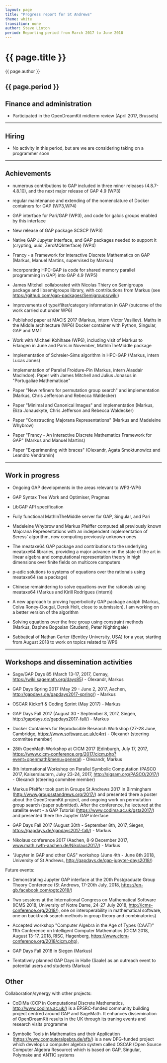 ```yaml
---
layout: page
title: "Progress report for St Andrews"
theme: white
transition: none
author: Steve Linton
period: Reporting period from March 2017 to June 2018
---
```


# {{ page.title }}

{{ page.author }}

{{ page.period }}
---

## Finance and administration

- Participated in the OpenDreamKit midterm review (April 2017, Brussels)

---
## Hiring

- No activity in this period, but are we are considering taking on a programmer soon

---
## Achievements

- numerous contributions to GAP included in three minor releases (4.8.7-4.8.10), and the next major release of GAP 4.9 (WP3)

- regular maintenance and extending of the nomenclature of Docker containers for GAP (WP3,WP4)

- GAP interface for Pari/GAP (WP3), and code for galois groups enabled by this interface

- New release of GAP package SCSCP (WP3)

- Native GAP Jupyter interface, and GAP packages needed to support it (crypting, uuid, ZeroMQInterface) (WP4)

- Francy - a Framework for Interactive Discrete Mathematics on GAP (Markus, Manuel Martins, supervised by Markus)

- Incorporating HPC-GAP (a code for shared memory parallel programming in GAP) into GAP 4.9 (WP5)

- James Mitchell collaborated with Nicolas Thiery on Semigroups package and libsemigroups library, with contributions from Markus (see https://github.com/gap-packages/Semigroups/wiki)

- Improvements of type/filter/category information in GAP (outcome of the work carried out under WP6)

- Published paper at MACIS 2017 (Markus, intern Victor Vasiliev). Maths in the Middle architecture (WP6) Docker container with Python, Singular, GAP and MMT

- Work with Michael Kohlhase (WP6), including visit of Markus to Erlangen in June and Paris in November, MathInTheMiddle package

- Implementation of Schreier-Sims algorithm in HPC-GAP (Markus, intern Lucas Jones)

- Implementation of Parallel Froidure-Pin (Markus, intern Alasdair MacIndoe). Paper with James Mitchell and Julius Jonasus in "Portugaliae Mathematicae"

- Paper "New refiners for permutation group search" and implementation (Markus, Chris Jefferson and Rebecca Waldecker)

- Paper "Minimal and Canonical Images" and implementation (Markus, Eliza Jonauskyte, Chris Jefferson and Rebecca Waldecker)

- Paper "Constructing Majorana Representations" (Markus and Madeleine Whybrow)

- Paper "Francy - An Interactive Discrete Mathematics Framework for GAP" (Markus and Manuel Martins)

- Paper "Experimenting with braces" (Olexandr, Agata Smoktunowicz and Leandro Vendramin)

---
## Work in progress

- Ongoing GAP developments in the areas relevant to WP3-WP6

- GAP Syntax Tree Work and Optimiser, Pragmas

- LibGAP API specification

- Fully functional MathInTheMiddle server for GAP, Singular, and Pari

- Madeleine Whybrow and Markus Pfeiffer computed all previously known Majorana Representations with an independent implementation of Seress' algorithm, now computing previously unknown ones

- The meataxe64 GAP package and contributions to the underlying meataxe64 libraries, providing a major advance on the state of the art in linear algebra and computational representation theory in high dimensions over finite fields on multicore computers

- p-adic solutions to systems of equations over the rationals using meataxe64 (as a package)

- Chinese remaindering to solve equations over the rationals using meataxe64 (Markus and Kirill Rodrigues (intern)) 

- A new approach to proving hyperbolicity GAP package anatph (Markus, Colva Roney-Dougal, Derek Holt, close to submission), I am working on a better version of the algorithm

- Solving equations over the free group using constraint methods (Markus, Daphne Bogosian (Student), Peter Nightingale)

- Sabbatical of Nathan Carter (Bentley University, USA) for a year, starting from August 2018 to work on topics related to WP6

---
## Workshops and dissemination activities

- Sage/GAP Days 85 (March 13-17, 2017, Cernay, https://wiki.sagemath.org/days85) - Olexandr, Markus

- GAP Days Spring 2017 (May 29 - June 2, 2017, Aachen, http://gapdays.de/gapdays2017-spring/) - Markus

- OSCAR Kickoff & Coding Sprint (May 2017) - Markus

- GAP Days Fall 2017 (August 30 - September 8, 2017, Siegen, http://gapdays.de/gapdays2017-fall/) - Markus

- Docker Containers for Reproducible Research Workshop (27-28 June, Cambridge, https://www.software.ac.uk/c4rr) - Olexandr (steering commitee member)

- 28th OpenMath Workshop at CICM 2017 (Edinburgh, July 17, 2017, https://www.cicm-conference.org/2017/cicm.php?event=openmath&menu=general) - Olexandr, Markus

- 8th International Workshop on Parallel Symbolic Computation (PASCO 2017, Kaiserslautern, Juky 23-24, 2017, http://sigsam.org/PASCO/2017/) - Olexandr (steering commitee member)

- Markus Pfeiffer took part in Groups St Andrews 2017 in Birmingham (http://www.groupsstandrews.org/2017/) and presented there a poster about the OpenDreamKit project, and ongoing work on permutation group search (paper submitted). After the conference, he lectured at the satellite event - a GAP Tutorial (https://www.codima.ac.uk/gsta2017/) and presented there the Jupyter GAP interface

- GAP Days Fall 2017 (August 30th - September 8th, 2017, Siegen, https://gapdays.de/gapdays2017-fall/) - Markus

- Nikolaus conference 2017 (Aachen, 8-9 December 2017, www.math.rwth-aachen.de/Nikolaus2017/) - Markus

- "Jupyter in GAP and other CAS" workshop (June 4th - June 8th 2018, University of St Andrews, http://gapdays.de/gap-jupyter-days2018/)


Future events:

- Demonstrating Jupyter GAP interface at the 20th Postgraduate Group Theory Conference (St Andrews, 17-20th July, 2018, https://en-gb.facebook.com/pgtc2018/)

- Two sessions at the International Congress on Mathematical Software (ICMS 2018, University of Notre Dame, 24-27 July 2018, http://icms-conference.org/2018/), one on interoperability in mathematical software, one on backtrack search methods in group theory and combinatorics)

- Accepted workshop "Computer Algebra in the Age of Types (CAAT)" 11th Conference on Intelligent Computer Mathematics (CICM 2018, August 13-17, 2018, RISC, Hagenberg, https://www.cicm-conference.org/2018/cicm.php), 

- GAP Days Fall 2018 in Siegen (Markus)

- Tentatively planned GAP Days in Halle (Saale) as an outreach event to potential users and students (Markus) 

## Other

Collaboration/synergy with other projects:

- CoDiMa (CCP in Computational Discrete Mathematics, http://www.codima.ac.uk/) is a EPSRC-funded community building project centred around GAP and SageMath. It enhances dissemination of OpenDreamKit results in the UK through its traning events and research visits programme

- Symbolic Tools in Mathematics and their Application (https://www.computeralgebra.de/sfb/) is a new DFG-funded project which develops a computer algebra system called OSCAR (Open Source Computer Algebra Resource) which is based on GAP, Singular, Polymake and ANTIC systems
